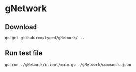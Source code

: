 # gNetwork

## Download
`go get github.com/Lyeed/gNetwork/...`

## Run test file
`go run ./gNetwork/client/main.go ./gNetwork/commands.json`
